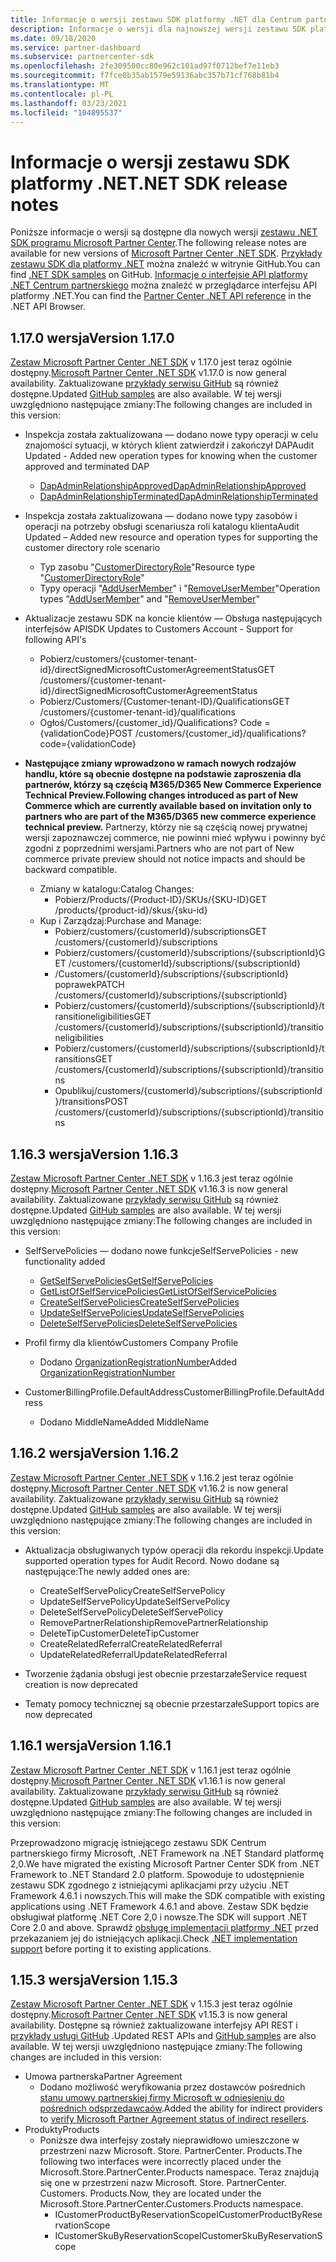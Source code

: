 ```yaml
---
title: Informacje o wersji zestawu SDK platformy .NET dla Centrum partnerskiego
description: Informacje o wersji dla najnowszej wersji zestawu SDK platformy .NET dla usługi Partner Center.
ms.date: 09/18/2020
ms.service: partner-dashboard
ms.subservice: partnercenter-sdk
ms.openlocfilehash: 2fe309500cc80e962c101ad97f0712bef7e11eb3
ms.sourcegitcommit: f7fce0b35ab1579e59136abc357b71cf768b81b4
ms.translationtype: MT
ms.contentlocale: pl-PL
ms.lasthandoff: 03/23/2021
ms.locfileid: "104895537"
---
```

# <a name="net-sdk-release-notes"></a><span data-ttu-id="0e528-103">Informacje o wersji zestawu SDK platformy .NET</span><span class="sxs-lookup"><span data-stu-id="0e528-103">.NET SDK release notes</span></span>

<span data-ttu-id="0e528-104">Poniższe informacje o wersji są dostępne dla nowych wersji [zestawu .NET SDK programu Microsoft Partner Center](https://www.nuget.org/packages/Microsoft.Store.PartnerCenter).</span><span class="sxs-lookup"><span data-stu-id="0e528-104">The following release notes are available for new versions of [Microsoft Partner Center .NET SDK](https://www.nuget.org/packages/Microsoft.Store.PartnerCenter).</span></span> <span data-ttu-id="0e528-105">[Przykłady zestawu SDK dla platformy .NET](https://github.com/Microsoft/Partner-Center-DotNet-Samples) można znaleźć w witrynie GitHub.</span><span class="sxs-lookup"><span data-stu-id="0e528-105">You can find [.NET SDK samples](https://github.com/Microsoft/Partner-Center-DotNet-Samples) on GitHub.</span></span> <span data-ttu-id="0e528-106">[Informacje o interfejsie API platformy .NET Centrum partnerskiego](/dotnet/api/?view=partnercenter-dotnet-latest&preserve-view=true) można znaleźć w przeglądarce interfejsu API platformy .NET.</span><span class="sxs-lookup"><span data-stu-id="0e528-106">You can find the [Partner Center .NET API reference](/dotnet/api/?view=partnercenter-dotnet-latest&preserve-view=true) in the .NET API Browser.</span></span>

## <a name="version-1170"></a><span data-ttu-id="0e528-107">1.17.0 wersja</span><span class="sxs-lookup"><span data-stu-id="0e528-107">Version 1.17.0</span></span>

<span data-ttu-id="0e528-108">[Zestaw Microsoft Partner Center .NET SDK](https://www.nuget.org/packages/Microsoft.Store.PartnerCenter/1.17.0) v 1.17.0 jest teraz ogólnie dostępny.</span><span class="sxs-lookup"><span data-stu-id="0e528-108">[Microsoft Partner Center .NET SDK](https://www.nuget.org/packages/Microsoft.Store.PartnerCenter/1.17.0) v1.17.0 is now general availability.</span></span> <span data-ttu-id="0e528-109">Zaktualizowane [przykłady serwisu GitHub](https://github.com/Microsoft/Partner-Center-DotNet-Samples) są również dostępne.</span><span class="sxs-lookup"><span data-stu-id="0e528-109">Updated [GitHub samples](https://github.com/Microsoft/Partner-Center-DotNet-Samples) are also available.</span></span> <span data-ttu-id="0e528-110">W tej wersji uwzględniono następujące zmiany:</span><span class="sxs-lookup"><span data-stu-id="0e528-110">The following changes are included in this version:</span></span>

* <span data-ttu-id="0e528-111">Inspekcja została zaktualizowana — dodano nowe typy operacji w celu znajomości sytuacji, w których klient zatwierdził i zakończył DAP</span><span class="sxs-lookup"><span data-stu-id="0e528-111">Audit Updated - Added new operation types for knowing when the customer approved and terminated DAP</span></span>
  * [<span data-ttu-id="0e528-112">DapAdminRelationshipApproved</span><span class="sxs-lookup"><span data-stu-id="0e528-112">DapAdminRelationshipApproved</span></span>](auditing-resources.md)
  * [<span data-ttu-id="0e528-113">DapAdminRelationshipTerminated</span><span class="sxs-lookup"><span data-stu-id="0e528-113">DapAdminRelationshipTerminated</span></span>](auditing-resources.md)

* <span data-ttu-id="0e528-114">Inspekcja została zaktualizowana — dodano nowe typy zasobów i operacji na potrzeby obsługi scenariusza roli katalogu klienta</span><span class="sxs-lookup"><span data-stu-id="0e528-114">Audit Updated – Added new resource and operation types for supporting the customer directory role scenario</span></span>
  * <span data-ttu-id="0e528-115">Typ zasobu "[CustomerDirectoryRole](auditing-resources.md)"</span><span class="sxs-lookup"><span data-stu-id="0e528-115">Resource type "[CustomerDirectoryRole](auditing-resources.md)"</span></span>
  * <span data-ttu-id="0e528-116">Typy operacji "[AddUserMember](auditing-resources.md)" i "[RemoveUserMember](auditing-resources.md)"</span><span class="sxs-lookup"><span data-stu-id="0e528-116">Operation types "[AddUserMember](auditing-resources.md)" and "[RemoveUserMember](auditing-resources.md)"</span></span>

* <span data-ttu-id="0e528-117">Aktualizacje zestawu SDK na koncie klientów — Obsługa następujących interfejsów API</span><span class="sxs-lookup"><span data-stu-id="0e528-117">SDK Updates to Customers Account - Support for following API's</span></span>
  * <span data-ttu-id="0e528-118">Pobierz/customers/{customer-tenant-id}/directSignedMicrosoftCustomerAgreementStatus</span><span class="sxs-lookup"><span data-stu-id="0e528-118">GET /customers/{customer-tenant-id}/directSignedMicrosoftCustomerAgreementStatus</span></span>
  * <span data-ttu-id="0e528-119">Pobierz/Customers/{Customer-tenant-ID}/Qualifications</span><span class="sxs-lookup"><span data-stu-id="0e528-119">GET /customers/{customer-tenant-id}/qualifications</span></span> 
  * <span data-ttu-id="0e528-120">Ogłoś/Customers/{customer_id}/Qualifications? Code = {validationCode}</span><span class="sxs-lookup"><span data-stu-id="0e528-120">POST /customers/{customer_id}/qualifications?code={validationCode}</span></span>

* <span data-ttu-id="0e528-121">**Następujące zmiany wprowadzono w ramach nowych rodzajów handlu, które są obecnie dostępne na podstawie zaproszenia dla partnerów, którzy są częścią M365/D365 New Commerce Experience Technical Preview.**</span><span class="sxs-lookup"><span data-stu-id="0e528-121">**Following changes introduced as part of New Commerce which are currently available based on invitation only to partners who are part of the M365/D365 new commerce experience technical preview.**</span></span> <span data-ttu-id="0e528-122">Partnerzy, którzy nie są częścią nowej prywatnej wersji zapoznawczej commerce, nie powinni mieć wpływu i powinny być zgodni z poprzednimi wersjami.</span><span class="sxs-lookup"><span data-stu-id="0e528-122">Partners who are not part of New commerce private preview should not notice impacts and should be backward compatible.</span></span>
  * <span data-ttu-id="0e528-123">Zmiany w katalogu:</span><span class="sxs-lookup"><span data-stu-id="0e528-123">Catalog Changes:</span></span>
    * <span data-ttu-id="0e528-124">Pobierz/Products/{Product-ID}/SKUs/{SKU-ID}</span><span class="sxs-lookup"><span data-stu-id="0e528-124">GET /products/{product-id}/skus/{sku-id}</span></span>
  * <span data-ttu-id="0e528-125">Kup i Zarządzaj:</span><span class="sxs-lookup"><span data-stu-id="0e528-125">Purchase and Manage:</span></span>
    * <span data-ttu-id="0e528-126">Pobierz/customers/{customerId}/subscriptions</span><span class="sxs-lookup"><span data-stu-id="0e528-126">GET /customers/{customerId}/subscriptions</span></span>
    * <span data-ttu-id="0e528-127">Pobierz/customers/{customerId}/subscriptions/{subscriptionId}</span><span class="sxs-lookup"><span data-stu-id="0e528-127">GET /customers/{customerId}/subscriptions/{subscriptionId}</span></span>
    * <span data-ttu-id="0e528-128">/Customers/{customerId}/subscriptions/{subscriptionId} poprawek</span><span class="sxs-lookup"><span data-stu-id="0e528-128">PATCH /customers/{customerId}/subscriptions/{subscriptionId}</span></span>
    * <span data-ttu-id="0e528-129">Pobierz/customers/{customerId}/subscriptions/{subscriptionId}/transitioneligibilities</span><span class="sxs-lookup"><span data-stu-id="0e528-129">GET /customers/{customerId}/subscriptions/{subscriptionId}/transitioneligibilities</span></span>
    * <span data-ttu-id="0e528-130">Pobierz/customers/{customerId}/subscriptions/{subscriptionId}/transitions</span><span class="sxs-lookup"><span data-stu-id="0e528-130">GET /customers/{customerId}/subscriptions/{subscriptionId}/transitions</span></span>
    * <span data-ttu-id="0e528-131">Opublikuj/customers/{customerId}/subscriptions/{subscriptionId}/transitions</span><span class="sxs-lookup"><span data-stu-id="0e528-131">POST /customers/{customerId}/subscriptions/{subscriptionId}/transitions</span></span>


## <a name="version-1163"></a><span data-ttu-id="0e528-132">1.16.3 wersja</span><span class="sxs-lookup"><span data-stu-id="0e528-132">Version 1.16.3</span></span>

<span data-ttu-id="0e528-133">[Zestaw Microsoft Partner Center .NET SDK](https://www.nuget.org/packages/Microsoft.Store.PartnerCenter/1.16.3) v 1.16.3 jest teraz ogólnie dostępny.</span><span class="sxs-lookup"><span data-stu-id="0e528-133">[Microsoft Partner Center .NET SDK](https://www.nuget.org/packages/Microsoft.Store.PartnerCenter/1.16.3) v1.16.3 is now general availability.</span></span> <span data-ttu-id="0e528-134">Zaktualizowane [przykłady serwisu GitHub](https://github.com/Microsoft/Partner-Center-DotNet-Samples) są również dostępne.</span><span class="sxs-lookup"><span data-stu-id="0e528-134">Updated [GitHub samples](https://github.com/Microsoft/Partner-Center-DotNet-Samples) are also available.</span></span> <span data-ttu-id="0e528-135">W tej wersji uwzględniono następujące zmiany:</span><span class="sxs-lookup"><span data-stu-id="0e528-135">The following changes are included in this version:</span></span>

* <span data-ttu-id="0e528-136">SelfServePolicies — dodano nowe funkcje</span><span class="sxs-lookup"><span data-stu-id="0e528-136">SelfServePolicies - new functionality added</span></span>
  * [<span data-ttu-id="0e528-137">GetSelfServePolicies</span><span class="sxs-lookup"><span data-stu-id="0e528-137">GetSelfServePolicies</span></span>](get-a-self-serve-policy-by-id.md)
  * [<span data-ttu-id="0e528-138">GetListOfSelfServicePolicies</span><span class="sxs-lookup"><span data-stu-id="0e528-138">GetListOfSelfServicePolicies</span></span>](get-a-list-of-self-serve-policies.md)
  * [<span data-ttu-id="0e528-139">CreateSelfServePolicies</span><span class="sxs-lookup"><span data-stu-id="0e528-139">CreateSelfServePolicies</span></span>](create-a-self-serve-policy.md)
  * [<span data-ttu-id="0e528-140">UpdateSelfServePolicies</span><span class="sxs-lookup"><span data-stu-id="0e528-140">UpdateSelfServePolicies</span></span>](update-a-self-serve-policy.md)
  * [<span data-ttu-id="0e528-141">DeleteSelfServePolicies</span><span class="sxs-lookup"><span data-stu-id="0e528-141">DeleteSelfServePolicies</span></span>](delete-a-self-serve-policy.md)

* <span data-ttu-id="0e528-142">Profil firmy dla klientów</span><span class="sxs-lookup"><span data-stu-id="0e528-142">Customers Company Profile</span></span>
  * <span data-ttu-id="0e528-143">Dodano [OrganizationRegistrationNumber](create-a-customer.md)</span><span class="sxs-lookup"><span data-stu-id="0e528-143">Added [OrganizationRegistrationNumber](create-a-customer.md)</span></span>

* <span data-ttu-id="0e528-144">CustomerBillingProfile.DefaultAddress</span><span class="sxs-lookup"><span data-stu-id="0e528-144">CustomerBillingProfile.DefaultAddress</span></span>
  * <span data-ttu-id="0e528-145">Dodano MiddleName</span><span class="sxs-lookup"><span data-stu-id="0e528-145">Added MiddleName</span></span>

## <a name="version-1162"></a><span data-ttu-id="0e528-146">1.16.2 wersja</span><span class="sxs-lookup"><span data-stu-id="0e528-146">Version 1.16.2</span></span>

<span data-ttu-id="0e528-147">[Zestaw Microsoft Partner Center .NET SDK](https://www.nuget.org/packages/Microsoft.Store.PartnerCenter/1.16.2) v 1.16.2 jest teraz ogólnie dostępny.</span><span class="sxs-lookup"><span data-stu-id="0e528-147">[Microsoft Partner Center .NET SDK](https://www.nuget.org/packages/Microsoft.Store.PartnerCenter/1.16.2) v1.16.2 is now general availability.</span></span> <span data-ttu-id="0e528-148">Zaktualizowane [przykłady serwisu GitHub](https://github.com/Microsoft/Partner-Center-DotNet-Samples) są również dostępne.</span><span class="sxs-lookup"><span data-stu-id="0e528-148">Updated [GitHub samples](https://github.com/Microsoft/Partner-Center-DotNet-Samples) are also available.</span></span> <span data-ttu-id="0e528-149">W tej wersji uwzględniono następujące zmiany:</span><span class="sxs-lookup"><span data-stu-id="0e528-149">The following changes are included in this version:</span></span>

* <span data-ttu-id="0e528-150">Aktualizacja obsługiwanych typów operacji dla rekordu inspekcji.</span><span class="sxs-lookup"><span data-stu-id="0e528-150">Update supported operation types for Audit Record.</span></span> <span data-ttu-id="0e528-151">Nowo dodane są następujące:</span><span class="sxs-lookup"><span data-stu-id="0e528-151">The newly added ones are:</span></span>
  * <span data-ttu-id="0e528-152">CreateSelfServePolicy</span><span class="sxs-lookup"><span data-stu-id="0e528-152">CreateSelfServePolicy</span></span>
  * <span data-ttu-id="0e528-153">UpdateSelfServePolicy</span><span class="sxs-lookup"><span data-stu-id="0e528-153">UpdateSelfServePolicy</span></span>
  * <span data-ttu-id="0e528-154">DeleteSelfServePolicy</span><span class="sxs-lookup"><span data-stu-id="0e528-154">DeleteSelfServePolicy</span></span>
  * <span data-ttu-id="0e528-155">RemovePartnerRelationship</span><span class="sxs-lookup"><span data-stu-id="0e528-155">RemovePartnerRelationship</span></span>
  * <span data-ttu-id="0e528-156">DeleteTipCustomer</span><span class="sxs-lookup"><span data-stu-id="0e528-156">DeleteTipCustomer</span></span>
  * <span data-ttu-id="0e528-157">CreateRelatedReferral</span><span class="sxs-lookup"><span data-stu-id="0e528-157">CreateRelatedReferral</span></span>
  * <span data-ttu-id="0e528-158">UpdateRelatedReferral</span><span class="sxs-lookup"><span data-stu-id="0e528-158">UpdateRelatedReferral</span></span>

* <span data-ttu-id="0e528-159">Tworzenie żądania obsługi jest obecnie przestarzałe</span><span class="sxs-lookup"><span data-stu-id="0e528-159">Service request creation is now deprecated</span></span>
* <span data-ttu-id="0e528-160">Tematy pomocy technicznej są obecnie przestarzałe</span><span class="sxs-lookup"><span data-stu-id="0e528-160">Support topics are now deprecated</span></span>


## <a name="version-1161"></a><span data-ttu-id="0e528-161">1.16.1 wersja</span><span class="sxs-lookup"><span data-stu-id="0e528-161">Version 1.16.1</span></span>

<span data-ttu-id="0e528-162">[Zestaw Microsoft Partner Center .NET SDK](https://www.nuget.org/packages/Microsoft.Store.PartnerCenter/1.16.1) v 1.16.1 jest teraz ogólnie dostępny.</span><span class="sxs-lookup"><span data-stu-id="0e528-162">[Microsoft Partner Center .NET SDK](https://www.nuget.org/packages/Microsoft.Store.PartnerCenter/1.16.1) v1.16.1 is now general availability.</span></span> <span data-ttu-id="0e528-163">Zaktualizowane [przykłady serwisu GitHub](https://github.com/Microsoft/Partner-Center-DotNet-Samples) są również dostępne.</span><span class="sxs-lookup"><span data-stu-id="0e528-163">Updated [GitHub samples](https://github.com/Microsoft/Partner-Center-DotNet-Samples) are also available.</span></span> <span data-ttu-id="0e528-164">W tej wersji uwzględniono następujące zmiany:</span><span class="sxs-lookup"><span data-stu-id="0e528-164">The following changes are included in this version:</span></span>

<span data-ttu-id="0e528-165">Przeprowadzono migrację istniejącego zestawu SDK Centrum partnerskiego firmy Microsoft, .NET Framework na .NET Standard platformę 2,0.</span><span class="sxs-lookup"><span data-stu-id="0e528-165">We have migrated the existing Microsoft Partner Center SDK from .NET Framework to .NET Standard 2.0 platform.</span></span> <span data-ttu-id="0e528-166">Spowoduje to udostępnienie zestawu SDK zgodnego z istniejącymi aplikacjami przy użyciu .NET Framework 4.6.1 i nowszych.</span><span class="sxs-lookup"><span data-stu-id="0e528-166">This will make the SDK compatible with existing applications using .NET Framework 4.6.1 and above.</span></span> <span data-ttu-id="0e528-167">Zestaw SDK będzie obsługiwał platformę .NET Core 2,0 i nowsze.</span><span class="sxs-lookup"><span data-stu-id="0e528-167">The SDK will support .NET Core 2.0 and above.</span></span> <span data-ttu-id="0e528-168">Sprawdź [obsługę implementacji platformy .NET](/dotnet/standard/net-standard) przed przekazaniem jej do istniejących aplikacji.</span><span class="sxs-lookup"><span data-stu-id="0e528-168">Check [.NET implementation support](/dotnet/standard/net-standard) before porting it to existing applications.</span></span>   


## <a name="version-1153"></a><span data-ttu-id="0e528-169">1.15.3 wersja</span><span class="sxs-lookup"><span data-stu-id="0e528-169">Version 1.15.3</span></span>
<span data-ttu-id="0e528-170">[Zestaw Microsoft Partner Center .NET SDK](https://www.nuget.org/packages/Microsoft.Store.PartnerCenter/1.15.3) v 1.15.3 jest teraz ogólnie dostępny.</span><span class="sxs-lookup"><span data-stu-id="0e528-170">[Microsoft Partner Center .NET SDK](https://www.nuget.org/packages/Microsoft.Store.PartnerCenter/1.15.3) v1.15.3 is now general availability.</span></span> <span data-ttu-id="0e528-171">Dostępne są również zaktualizowane interfejsy API REST i [przykłady usługi GitHub](https://github.com/Microsoft/Partner-Center-DotNet-Samples) .</span><span class="sxs-lookup"><span data-stu-id="0e528-171">Updated REST APIs and [GitHub samples](https://github.com/Microsoft/Partner-Center-DotNet-Samples) are also available.</span></span> <span data-ttu-id="0e528-172">W tej wersji uwzględniono następujące zmiany:</span><span class="sxs-lookup"><span data-stu-id="0e528-172">The following changes are included in this version:</span></span>

* <span data-ttu-id="0e528-173">Umowa partnerska</span><span class="sxs-lookup"><span data-stu-id="0e528-173">Partner Agreement</span></span>
  * <span data-ttu-id="0e528-174">Dodano możliwość weryfikowania przez dostawców pośrednich [stanu umowy partnerskiej firmy Microsoft w odniesieniu do pośrednich odsprzedawcaów](verify-indirect-reseller-mpa-status.md).</span><span class="sxs-lookup"><span data-stu-id="0e528-174">Added the ability for indirect providers to [verify Microsoft Partner Agreement status of indirect resellers](verify-indirect-reseller-mpa-status.md).</span></span>
* <span data-ttu-id="0e528-175">Produkty</span><span class="sxs-lookup"><span data-stu-id="0e528-175">Products</span></span>
  * <span data-ttu-id="0e528-176">Poniższe dwa interfejsy zostały nieprawidłowo umieszczone w przestrzeni nazw Microsoft. Store. PartnerCenter. Products.</span><span class="sxs-lookup"><span data-stu-id="0e528-176">The following two interfaces were incorrectly placed under the Microsoft.Store.PartnerCenter.Products namespace.</span></span> <span data-ttu-id="0e528-177">Teraz znajdują się one w przestrzeni nazw Microsoft. Store. PartnerCenter. Customers. Products.</span><span class="sxs-lookup"><span data-stu-id="0e528-177">Now, they are located under the Microsoft.Store.PartnerCenter.Customers.Products namespace.</span></span>
    * <span data-ttu-id="0e528-178">ICustomerProductByReservationScope</span><span class="sxs-lookup"><span data-stu-id="0e528-178">ICustomerProductByReservationScope</span></span>
    * <span data-ttu-id="0e528-179">ICustomerSkuByReservationScope</span><span class="sxs-lookup"><span data-stu-id="0e528-179">ICustomerSkuByReservationScope</span></span>
